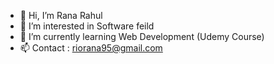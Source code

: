- 👋 Hi, I’m Rana Rahul
- 👀 I’m interested in Software feild
- 🌱 I’m currently learning Web Development (Udemy Course)
- 📫 Contact : riorana95@gmail.com

<!---
riorana95/riorana95 is a ✨ special ✨ repository because its `README.md` (this file) appears on your GitHub profile.
You can click the Preview link to take a look at your changes.
--->

